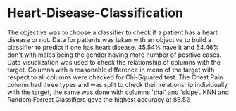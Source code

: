 # Heart-Disease-Classification
The objective was to choose a classifier to check if a patient has a heart disease or not.
Data for patients was taken with an objective to build a classifier to predict if one has heart disease. 45.54% have it and 54.46% don't with males being the gender having more number of positive cases. 
Data visualization was used to check the relationship of columns with the target. Columns with a reasonable difference in mean of the target with respect to all columns were checked for Chi-Squared test.
The Chest Pain column had three types and was split to check their relationship individually with the target, the same was done with columns 'thal' and 'slope'. 
KNN and Random Forrest Classifiers gave the highest accuracy at 88.52
